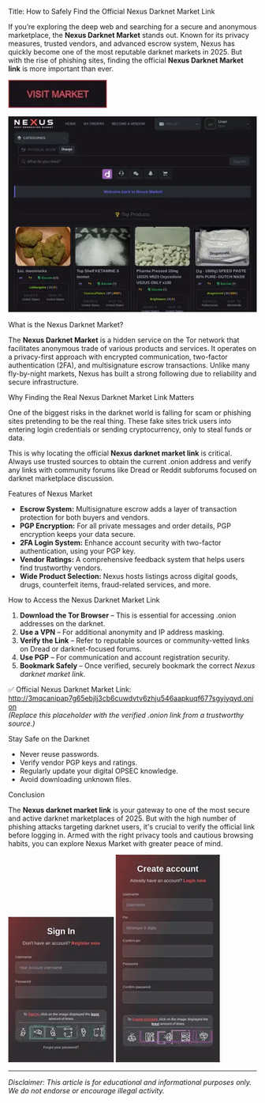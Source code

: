 Title: How to Safely Find the Official Nexus Darknet Market Link

If you’re exploring the deep web and searching for a secure and anonymous marketplace, the **Nexus Darknet Market** stands out. Known for its privacy measures, trusted vendors, and advanced escrow system, Nexus has quickly become one of the most reputable darknet markets in 2025. But with the rise of phishing sites, finding the official **Nexus Darknet Market link** is more important than ever.

[<img src="/images/launchpad.webp" width="200">](http://3mqcanipap7g65ebjlj3cb6cuwdvtv6zhju546aapkuqf677sgyiyqyd.onion)

<a href="http://3mqcanipap7g65ebjlj3cb6cuwdvtv6zhju546aapkuqf677sgyiyqyd.onion"><img src="/images/process.webp" alt="image" style="max-width: 100%;"></a>


What is the Nexus Darknet Market?

The **Nexus Darknet Market** is a hidden service on the Tor network that facilitates anonymous trade of various products and services. It operates on a privacy-first approach with encrypted communication, two-factor authentication (2FA), and multisignature escrow transactions. Unlike many fly-by-night markets, Nexus has built a strong following due to reliability and secure infrastructure.

Why Finding the Real Nexus Darknet Market Link Matters

One of the biggest risks in the darknet world is falling for scam or phishing sites pretending to be the real thing. These fake sites trick users into entering login credentials or sending cryptocurrency, only to steal funds or data.

This is why locating the official **Nexus darknet market link** is critical. Always use trusted sources to obtain the current .onion address and verify any links with community forums like Dread or Reddit subforums focused on darknet marketplace discussion.

Features of Nexus Market

- **Escrow System:** Multisignature escrow adds a layer of transaction protection for both buyers and vendors.
- **PGP Encryption:** For all private messages and order details, PGP encryption keeps your data secure.
- **2FA Login System:** Enhance account security with two-factor authentication, using your PGP key.
- **Vendor Ratings:** A comprehensive feedback system that helps users find trustworthy vendors.
- **Wide Product Selection:** Nexus hosts listings across digital goods, drugs, counterfeit items, fraud-related services, and more.

How to Access the Nexus Darknet Market Link

1. **Download the Tor Browser** – This is essential for accessing .onion addresses on the darknet.
2. **Use a VPN** – For additional anonymity and IP address masking.
3. **Verify the Link** – Refer to reputable sources or community-vetted links on Dread or darknet-focused forums.
4. **Use PGP** – For communication and account registration security.
5. **Bookmark Safely** – Once verified, securely bookmark the correct *Nexus darknet market link*.

✅ Official Nexus Darknet Market Link: http://3mqcanipap7g65ebjlj3cb6cuwdvtv6zhju546aapkuqf677sgyiyqyd.onion  
*(Replace this placeholder with the verified .onion link from a trustworthy source.)*

Stay Safe on the Darknet

- Never reuse passwords.
- Verify vendor PGP keys and ratings.
- Regularly update your digital OPSEC knowledge.
- Avoid downloading unknown files.

Conclusion

The **Nexus darknet market link** is your gateway to one of the most secure and active darknet marketplaces of 2025. But with the high number of phishing attacks targeting darknet users, it's crucial to verify the official link before logging in. Armed with the right privacy tools and cautious browsing habits, you can explore Nexus Market with greater peace of mind.

<a href="http://3mqcanipap7g65ebjlj3cb6cuwdvtv6zhju546aapkuqf677sgyiyqyd.onion"><img src="/images/template.webp" style="max-width: 100%;"></a>
<a href="http://3mqcanipap7g65ebjlj3cb6cuwdvtv6zhju546aapkuqf677sgyiyqyd.onion"><img src="/images/active.webp" style="max-width: 100%;"></a>

---
*Disclaimer: This article is for educational and informational purposes only. We do not endorse or encourage illegal activity.*